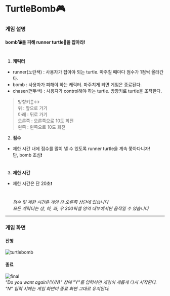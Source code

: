 # TurtleBomb:video_game:
### 게임 설명
#### bomb:bomb:을 피해 runner turtle:turtle:을 잡아라!<br><br>
1. **캐릭터**
* runner(노란색) : 사용자가 잡아야 되는 turtle. 마주칠 때마다 점수가 1점씩 올라간다.
* bomb : 사용자가 피해야 하는 캐릭터. 마주치게 되면 게임은 종료된다.
* chaser(연두색) : 사용자가 control해야 하는 turtle. 방향키로 turtle을 조작한다. 
> 방향키:arrow_up_down::left_right_arrow:<br>
위 : 앞으로 가기<br> 아래 : 뒤로 가기<br> 오른쪽 : 오른쪽으로 10도 회전<br> 왼쪽 : 왼쪽으로 10도 회전
2. **점수**
* 제한 시간 내에 점수를 많이 낼 수 있도록 runner turtle을 계속 쫓아다니자!<br>
단, bomb 조심:exclamation: <br><br>
3. **제한 시간**
* 제한 시간은 단 20초:exclamation:<br><br><br>
*점수 및 제한 시간은 게임 창 오른쪽 상단에 있습니다*<br>
*모든 캐릭터는 상, 하, 좌, 우 300픽셀 영역 내부에서만 움직일 수 있습니다*<br>
* * * 
### 게임 화면
#### 진행
![turtlebomb](https://user-images.githubusercontent.com/104711336/193460267-b5dde247-b899-432c-bcb7-b568fb87a424.JPG)
#### 종료
![final](https://user-images.githubusercontent.com/104711336/193460431-a006f52c-418d-484a-9123-33282a14f4f9.JPG)<br>
*"Do you want again?(Y/N)" 창에 "Y"를 입력하면 게임이 새롭게 다시 시작된다.<br>"N" 입력 시에는 게임 화면이 종료 화면 그대로 유지된다.*
